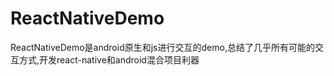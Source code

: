 # ReactNativeDemo
ReactNativeDemo是android原生和js进行交互的demo,总结了几乎所有可能的交互方式,开发react-native和android混合项目利器
